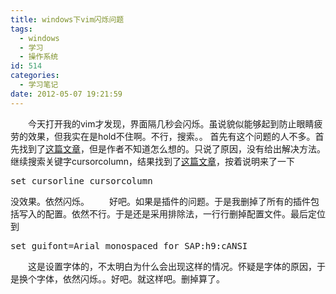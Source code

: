 ```yaml
---
title: windows下vim闪烁问题
tags:
  - windows
  - 学习
  - 操作系统
id: 514
categories:
  - 学习笔记
date: 2012-05-07 19:21:59
---
```


　　今天打开我的vim才发现，界面隔几秒会闪烁。虽说貌似能够起到防止眼睛疲劳的效果，但我实在是hold不住啊。不行，搜索。。
首先有这个问题的人不多。首先找到了[这篇文章](http://hi.baidu.com/chrisyue/blog/item/ebc7b8de373c1048cdbf1af9.html)，但是作者不知道怎么想的。只说了原因，没有给出解决方法。继续搜索关键字cursorcolumn，结果找到了[这篇文章](http://yyq123.blogspot.com/2012/01/vim-cursor.html)，按着说明来了一下
<pre lang="php">set cursorline cursorcolumn</pre>
没效果。依然闪烁。
　　好吧。如果是插件的问题。于是我删掉了所有的插件包括写入的配置。依然不行。于是还是采用排除法，一行行删掉配置文件。最后定位到
<pre lang="php">set guifont=Arial_monospaced_for_SAP:h9:cANSI </pre>
　　这是设置字体的，不太明白为什么会出现这样的情况。怀疑是字体的原因，于是换个字体，依然闪烁。。好吧。就这样吧。删掉算了。